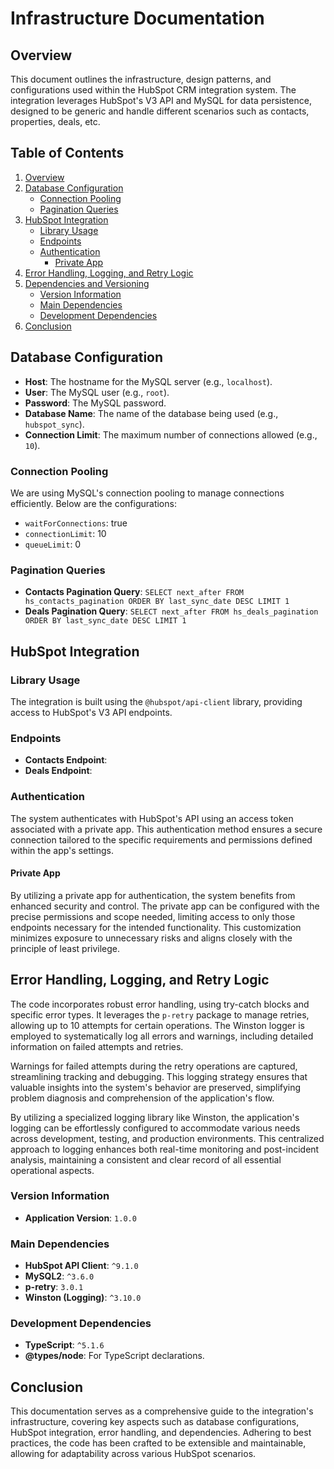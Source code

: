 # Infrastructure Documentation

## Overview

This document outlines the infrastructure, design patterns, and configurations used within the HubSpot CRM integration system. The integration leverages HubSpot's V3 API and MySQL for data persistence, designed to be generic and handle different scenarios such as contacts, properties, deals, etc.

## Table of Contents

1. [Overview](#overview)
2. [Database Configuration](#database-configuration)
    - [Connection Pooling](#connection-pooling)
    - [Pagination Queries](#pagination-queries)
3. [HubSpot Integration](#hubspot-integration)
    - [Library Usage](#library-usage)
    - [Endpoints](#endpoints)
    - [Authentication](#authentication)
        - [Private App](#private-app)
4. [Error Handling, Logging, and Retry Logic](#error-handling-logging-and-retry-logic)
5. [Dependencies and Versioning](#dependencies-and-versioning)
    - [Version Information](#version-information)
    - [Main Dependencies](#main-dependencies)
    - [Development Dependencies](#development-dependencies)
6. [Conclusion](#conclusion)

## Database Configuration

-   **Host**: The hostname for the MySQL server (e.g., `localhost`).
-   **User**: The MySQL user (e.g., `root`).
-   **Password**: The MySQL password.
-   **Database Name**: The name of the database being used (e.g., `hubspot_sync`).
-   **Connection Limit**: The maximum number of connections allowed (e.g., `10`).

### Connection Pooling

We are using MySQL's connection pooling to manage connections efficiently. Below are the configurations:

-   `waitForConnections`: true
-   `connectionLimit`: 10
-   `queueLimit`: 0

### Pagination Queries

-   **Contacts Pagination Query**: `SELECT next_after FROM hs_contacts_pagination ORDER BY last_sync_date DESC LIMIT 1`
-   **Deals Pagination Query**: `SELECT next_after FROM hs_deals_pagination ORDER BY last_sync_date DESC LIMIT 1`

## HubSpot Integration

### Library Usage

The integration is built using the `@hubspot/api-client` library, providing access to HubSpot's V3 API endpoints.

### Endpoints

-   **Contacts Endpoint**:
-   **Deals Endpoint**:

### Authentication

The system authenticates with HubSpot's API using an access token associated with a private app. This authentication method ensures a secure connection tailored to the specific requirements and permissions defined within the app's settings.

#### Private App

By utilizing a private app for authentication, the system benefits from enhanced security and control. The private app can be configured with the precise permissions and scope needed, limiting access to only those endpoints necessary for the intended functionality. This customization minimizes exposure to unnecessary risks and aligns closely with the principle of least privilege.

## Error Handling, Logging, and Retry Logic

The code incorporates robust error handling, using try-catch blocks and specific error types. It leverages the `p-retry` package to manage retries, allowing up to 10 attempts for certain operations. The Winston logger is employed to systematically log all errors and warnings, including detailed information on failed attempts and retries.

Warnings for failed attempts during the retry operations are captured, streamlining tracking and debugging. This logging strategy ensures that valuable insights into the system's behavior are preserved, simplifying problem diagnosis and comprehension of the application's flow.

By utilizing a specialized logging library like Winston, the application's logging can be effortlessly configured to accommodate various needs across development, testing, and production environments. This centralized approach to logging enhances both real-time monitoring and post-incident analysis, maintaining a consistent and clear record of all essential operational aspects.

### Version Information

-   **Application Version**: `1.0.0`

### Main Dependencies

-   **HubSpot API Client**: `^9.1.0`
-   **MySQL2**: `^3.6.0`
-   **p-retry**: `3.0.1`
-   **Winston (Logging)**: `^3.10.0`

### Development Dependencies

-   **TypeScript**: `^5.1.6`
-   **@types/node**: For TypeScript declarations.

## Conclusion

This documentation serves as a comprehensive guide to the integration's infrastructure, covering key aspects such as database configurations, HubSpot integration, error handling, and dependencies. Adhering to best practices, the code has been crafted to be extensible and maintainable, allowing for adaptability across various HubSpot scenarios.
